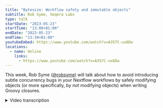```yaml
---
title: "Bytesize: Workflow safety and immutable objects"
subtitle: Rob Syme, Seqera Labs
type: talk
startDate: "2023-05-23"
startTime: "13:00+01:00"
endDate: "2023-05-23"
endTime: "13:30+01:00"
youtubeEmbed: https://www.youtube.com/watch?v=A357C-ux6Dw
locations:
  - name: Online
    links:
      - https://www.youtube.com/watch?v=A357C-ux6Dw
---
```


This week, Rob Syme ([@robsyme](https://github.com/robsyme)) will talk about how to avoid introducing subtle concurrency bugs in your Nextflow workflows by safely modifying objects (or more specifically, by _not_ modifying objects) when writing Groovy closures.

<details markdown="1"><summary>Video transcription</summary>
**Note: The content has been edited for reader-friendliness**

[0:01](https://www.youtube.com/watch?v=A357C-ux6Dw&t=1)
(host) Hello everyone, Maxime here. First of all, I'd like to thank the Chan Zuckerberg Initiative to help us doing these bytesize talks. Today, I'm introducing Rob Syme, a Groovy wizard, working at Seqera Labs, and he will explain to us how to safely handle metadata. As usual, you'll be able to unmute yourself at the end of the talk to ask your question. Of course, you can also ask them on Slack or on the chat. Over to you, Rob.

[0:39](https://www.youtube.com/watch?v=A357C-ux6Dw&t=39)
Perfect. Thanks for the intro, Maxime. This talk is, as Maxime indicated, about safe metadata handling in Nextflow pipelines. But really, it's all about safely passing any objects through channels in Nextflow. But it has particular application for the nf-core community here because we do a lot of metadata handling in nf-core, particularly passing around meta-maps between processes and through channels. There are some complicated little bugs that can occur when mutating those objects in place. What I'm going to suggest to you is that you should never mutate those objects in place, but instead always return new objects. Of course, this is a bit hard to explain in the abstract. Let's do an example.

[1:23](https://www.youtube.com/watch?v=A357C-ux6Dw&t=83)
This example is based on a true story, a sad story. Let's take this workflow. We have a channel that produces an object or emits an object, and we're passing that channel to a BuyNewShirt process. This process does something very simple. It just echoes the t-shirt size and based on the weight property in that object being passed to the process. When we run this, we see the t-shirt size is small because the weight is 70 here, pass it to BuyNewShirt. That's what we'd expect. No surprises here. Nothing outrageously complicated. These weights are in kilos still. Let's make this a little bit more complicated. I'm assuming that everyone has a pretty solid grasp of this. Let's add two new processes. The one we're going to be specifically interested in here is GetNewJob. This GetNewJob process takes an object, emits that same object, and modifies that object in place. It adds five to the weight property. We take that channel again, the same channel that we created before, we pass it once to BuyNewShirt and once to GetNewJob. This runs as expected. The t-shirt size is small. Everything is as we expect. I think the way that a lot of people think about these pipelines is like this. I think conceptually a lot of us have this picture in our head when we're running these pipelines. We take an object, we pass it to BuyNewShirt, and we pass it to GetNewJob. We pass the object, those two channels into new processes. I think we have a tendency to think about those as independent events, but really because this channel is taking the same object, it's exactly the same object in memory getting passed to GetNewJob and BuyNewShirt. If GetNewJob modifies the properties of that, it will affect BuyNewShirt. In this case, we saw it didn't affect the output of the run because this is dependent on timing. It's an important understanding to remember that all of these processes happen asynchronously in Nextflow. We can offer no guarantees about the order or the timing of this.

[3:54](https://www.youtube.com/watch?v=A357C-ux6Dw&t=234)
To make it a little bit more clear, let's add in a little delay. I'm now going to add this Browse process before BuyNewShirt. This Browse process, all it does is sleep for a couple of seconds. That gives it time for the sort of... just delays before we BuyNewShirt. Now we've just added a process here. Ideally I think a lot of people conceptually would think that adding a process here shouldn't affect the outcome here because we've just passed the object through transparently. We don't do any modifications here, but now because this process is BuyNewShirt process, happens after the GetNewJob process, GetNewJob process, modifies the weight property and now BuyNewShirt is changed. Now the t-shirt size is a medium. I'll just give people a second to look at that, just digest it.

[4:54](https://www.youtube.com/watch?v=A357C-ux6Dw&t=294)
The core message that I want to get across here is that modifying the object, modifies it across all paths in the tag, the directed acyclic graph, the graph of processes, which can lead to complicated and time dependent bugs. We were seeing some problems in nf-core pipelines that would only appear if some processes took a little bit longer. That's what I was trying to demonstrate with that Browse process. They become really complicated, time dependent bugs to track down. Okay, so that's what the problem is. What is the solution? The solution is you should always return or whenever possible, return a new object instead of modifying objects in place. I am just going to introduce two very handy methods in Groovy for doing this, the most common modifications we do in metamap objects in nf-core. But the the idea that you should always return new objects is the general solution for this problem.

[6:05](https://www.youtube.com/watch?v=A357C-ux6Dw&t=365)
This is what the process was before, the process that I showed you before that had the bug. Modifying the property in place, but we can do this instead. Instead of returning the me object or the meta object, that map object transparently, oh, there's a bug here, that should be me and me, what we do is we create a new object and we add these two together and return that new object. This will fix the bug. It's important to note here that this plus operator is an alias for the .plus() method on maps in Groovy and the .plus() method will return a new map with precedence being given to the map on the right. This is the correct way. So this .plus() method is really important, it's a way of merging maps together in groovy. This is what the Groovy doc looks like with the link to the bottom. It returns a new map containing all the entries from the left and right, giving precedence to the right. That giving precedence to the right is important because it allows us to overwrite properties by placing them on the map on the right-hand side of the plus operator. Critically, the return object is a new map containing all the entries from the left and right.

[7:37](https://www.youtube.com/watch?v=A357C-ux6Dw&t=457)
Similarly, the same problem happens inside of map blocks or map closures. This is actually the more common case in the nf-core pipelines. What we're doing here is we're making the same object, a map of two keys named weight. Here I'm overriding the weight property or the weight key in this map by adding a new map. This will return a new map and make it clean for downstream use. In addition to overwrite, using this plus operator to overwrite properties in this map, I can also use it to overwrite properties and add new properties. Here I'm adding a new key, the employer key, and as Maxime said, I works at Seqera Labs in addition to overriding a property. It's a really nice way of piecing together and adding and overwriting maps in Nextflow pipelines.

[8:37](https://www.youtube.com/watch?v=A357C-ux6Dw&t=517)
The inverses operation you might think of is subtracting keys. This is also something that needs to happen quite a lot in nf-core pipelines where you want to take a subset of the keys. Rather than defining a new map, you can use this submap method. The submap method takes a collection of keys and returns a new map just containing those keys. Here we have a very verbose map, first name, last name, location, age, and employer. Let's say for downstream processes, I really only need first name and location. I can use this submap method, which does return a new object, doesn't modify the object in place, it returns a new object. You can see here in the return value in the documentation in the Groovy doc. That will be safe for modification. One complicated example in the wild here was from the Sarek pipeline. This was a really tricky bug to spot. It is now absolutely fixed in Sarek and is also fixed on the Nextflow side. But here we were taking the output of the FASTP process and we're taking the meta and the reads. We are calling the .sort() method on the reads. This is a dangerous operation because .sort() actually modifies the object in place. It sorts the object in place. Even though we're assigning it to a new value here, .sort() actually modifies reads, which had complicated implications for the publishing of those files. That's what you want to avoid. But for the most part, 99% of cases can be avoided by simply using the .plus() method on map objects or the .submap() method on objects for expanding and contracting meta map objects in nf-core pipelines.

[10:30](https://www.youtube.com/watch?v=A357C-ux6Dw&t=630)
Today's talk is very simple. Just has one clear message. Never modify anything in place and instead always return new objects when passing objects through nf-core and Nextflow pipelines. Have there any questions about that? I also have a VS code and we can go through examples interactively if people have more questions.

[10:55](https://www.youtube.com/watch?v=A357C-ux6Dw&t=655)
(host) Thank you very much, Rob, that was amazing and yes, I'm hoping people, does anyone have any questions here?

(question) I can always come up with a question. This is super insightful and I am sure I have written a lot of code which falls into these traps. How can we spot them? How can we spot these bugs?

(answer) It's almost always... let me just share my screen again. It's almost always this dot notation for modifying. But you can force it to be a little bit more clear. Actually, no, I'm not going to share my screen because I don't have an example of that. But you can force it. We could do one of two things in nf-core pipelines. We could instead of passing a map object, we could develop our own class that inherits from map and simply make it immutable. That would force things to, it wouldn't compile or not compile, it wouldn't run when you try to assign objects, try to modify it in place. That's one object. That's one path. That's a more secure path, but it does make things a little less convenient because there are sometimes, yeah, when you're creating an object where it's nice. But that might be one, and I'm toying around with what it would take to do that. Because I think it might be possible just to define a class in the lib directory, like a new metamap.groovy, change one invocation at the start of the pipeline and leave everything else unchanged. That might be the way we end up going, but I'm willing to give it a go and just see what people think.

(question cont.) I don't know how aware people are of the project, but I've just come off a call with Mattias and Julia, and we were talking about the nf-validation plugin, which Julia and Nicholas are writing, which has got a sample sheet, a new channel factory for generating a channel output from a sample sheet. That's where the metamap is most likely going to be created, right? At the point where we're passing the sample sheet. It could be something we could do within that Nextflow plugin. Then all the stuff, we don't have to touch the lib directory within the pipeline or anything. We could generate and define that class within the Nextflow plugin and hide it out of sight.

(answer cont.) Yeah. Yep. That's perfect. Yeah. That would work. Yeah. It's great.

[13:46](https://www.youtube.com/watch?v=A357C-ux6Dw&t=826)
(question) TZ asked a question about what was the best way to drop just one key from the metamap. My suggestion was to use minus and then submit with just that one key.

(answer) Yep. That's one option. Or you can pass in... Another option would be a .submap() and then it.keys() minus the key you don't want. That .submap() will take a collection of any kind. If you take a map and call the .keys() method, that returns a set of all the keys. You could subtract the key you don't want from that set and pass that it.keys() minus the key you don't want. But also the way that you've described there, Maxime, is also perfectly fine. I think there'd be about the same number of characters anyway. Personal preference.

(host) Okay. Thank you.

(answer continued) Yeah. There isn't a specific method for removing a key. But if we did create our own class, we could make our own method to remove a key. That might be enough.

(host) Yeah. But I think creating our own class would be something for another bytesize.

(speaker) Yeah. Yeah. Definitely.

[14:57](https://www.youtube.com/watch?v=A357C-ux6Dw&t=897)
(question) Is there a good source of documentation to read up on this anyway?

(answer) This idea is a little Nextflow based, so... no. But the Groovy docs that I linked in the slide. I'll pass a link on the Slack at the best place for Groovy docs.

(question cont.) I wonder if there's, I've forgotten who it was now, is it the Midnighter doc? Someone in the community has built a website, like a mate.materials website with common pitfalls and things for Nextflow. I wonder if it'd be a good one to go into that site.

(answer cont.) Oh yeah. I can suggest to add it there.

(question cont.) Apologies for that. I'm sure I'll be corrected in a second.

(comment) Yeah. I think it was Moritz. Moritz Viva. But also we've got some of this stuff in the advanced training docs, right?

(speaker) Yeah. Yeah. This is like a module in the advanced training. Yeah. We'll end up in training.sequera or training.nextflow.

[15:58](https://www.youtube.com/watch?v=A357C-ux6Dw&t=958)
(question) I just had a question. If you did want to sort, say reads as part of an operation for whatever reason, without actually appending or taking away from the map, what's the safest way then to just create a new copy with news.flow and would you reassign it? I mean, is reassigning safe? Is it just a pointer in memory then where you would be updating the original map anyway, you can just say new map is equal to old map, for example.

(answer) You can use... it requires... it's a really simple fix. All it requires is in .sort(), you pass it a TRUE as the first argument and that will sort it instead of sorting in place, but return a new object and then you can reassign it.

(question cont.) But is there a pointer in memory?

(answer cont.) I'm not sure I know what you mean.

(question cont.) If you create a new map, but this can be an issue in some programming languages where you have an individual map, right? So old map, and say you want to create a copy of it, you'd say new map is equal to old map, right? And then you do all of your downstream operations on new map. That's still change old map in place because it's just a pointer in memory to the old map. See what I mean?

(answer cont.) Yeah. If you pass .sort() TRUE, it will return a new map. The new map is a new object. The elements of the map will still be pointed to the same original copies, but that's okay because the order that you want to change. You'll get a new map and that object will have a new address in memory.

[17:45](https://www.youtube.com/watch?v=A357C-ux6Dw&t=1065)
(host) Okay. I think we have some more time. Does anyone have any more questions?

(speaker) Oh, Rike has just said she didn't know about exact(). That exact() method that I used as a convenient methods. The important thing to know about exact() is that it happens on the Nextflow head node rather than being farmed out to a process, which can be useful because particularly if you're operating in the cloud, you don't have to wait for VM speedups. It's also good for demos like this, because you can just write arbitrary Groovy. It's not that helpful. It's like in Nextflow pipelines, more often than not you don't need it. Sorry, Phil.

(comment) I was going to say, I usually am used to going as far as saying, don't use it because it's quite easy to abuse it and then crash the main Nextflow job or take down the head node.

(speaker) Yeah. Good for demos and maybe not best practice.

(host) Okay. Then I think we are good, so I will stop the recording.

</details>

